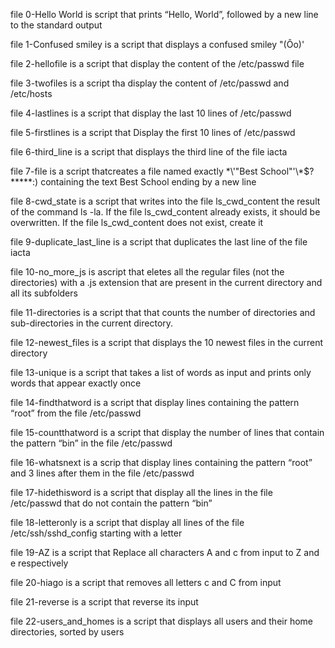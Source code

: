 file 0-Hello World is script that prints “Hello, World”, followed by a new line to the standard output

file 1-Confused smiley is a script that displays a confused smiley "(Ôo)'

file 2-hellofile is a script that display the content of the /etc/passwd file

file 3-twofiles is a script tha display the content of /etc/passwd and /etc/hosts

file 4-lastlines is a script that display the last 10 lines of /etc/passwd

file 5-firstlines is a script that Display the first 10 lines of /etc/passwd

file 6-third_line is a script that displays the third line of the file iacta

file 7-file is a script thatcreates a file named exactly \*\\'"Best School"\'\\*$\?\*\*\*\*\*:) containing the text Best School ending by a new line

file 8-cwd_state is a script that writes into the file ls_cwd_content the result of the command ls -la. If the file ls_cwd_content already exists, it should be overwritten. If the file ls_cwd_content does not exist, create it

file 9-duplicate_last_line is a script that duplicates the last line of the file iacta

file 10-no_more_js is ascript that eletes all the regular files (not the directories) with a .js extension that are present in the current directory and all its subfolders

file 11-directories is a script that that counts the number of directories and sub-directories in the current directory.

file 12-newest_files is a script that displays the 10 newest files in the current directory

file 13-unique is a script that takes a list of words as input and prints only words that appear exactly once

file 14-findthatword is a script that display lines containing the pattern “root” from the file /etc/passwd

file 15-countthatword is a script that display the number of lines that contain the pattern “bin” in the file /etc/passwd

file 16-whatsnext is a scrip that display lines containing the pattern “root” and 3 lines after them in the file /etc/passwd

file 17-hidethisword is a script that display all the lines in the file /etc/passwd that do not contain the pattern “bin”

file 18-letteronly is a script that display all lines of the file /etc/ssh/sshd_config starting with a letter

file 19-AZ is a script that Replace all characters A and c from input to Z and e respectively

file 20-hiago is a script that removes all letters c and C from input

file 21-reverse is a script that reverse its input

file 22-users_and_homes is a script that displays all users and their home directories, sorted by users
